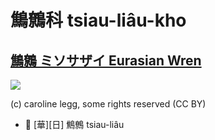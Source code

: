 # 鷦鷯科 tsiau-liâu-kho

## [鷦鷯 ミソサザイ Eurasian Wren](https://ebird.org/species/taiwrb1)

![](https://inaturalist-open-data.s3.amazonaws.com/photos/113892317/medium.jpg)

(c) caroline legg, some rights reserved (CC BY)

- 🎯 [華][日] 鷦鷯 tsiau-liâu
